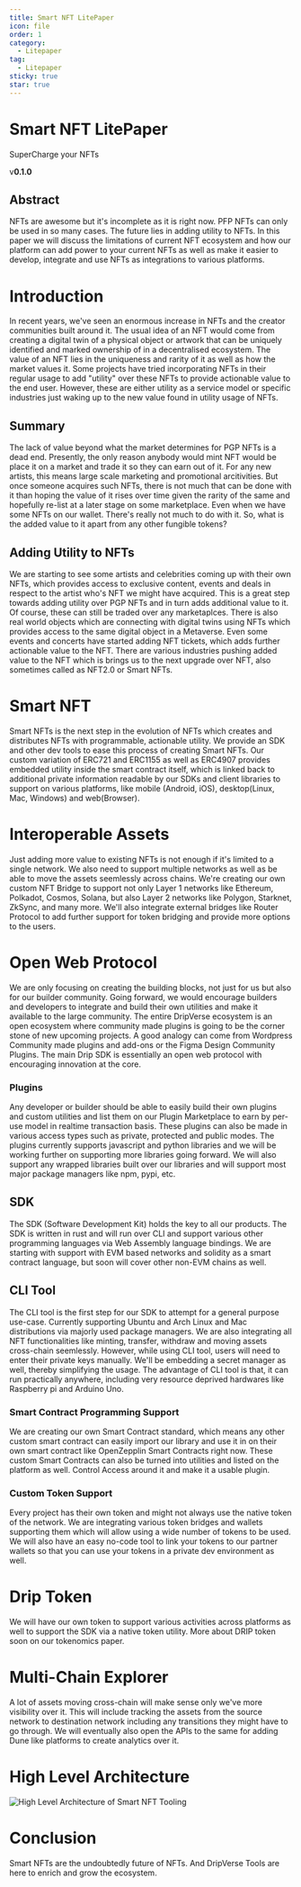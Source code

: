 ```yaml
---
title: Smart NFT LitePaper
icon: file
order: 1
category:
  - Litepaper
tag:
  - Litepaper
sticky: true
star: true
---
```


# Smart NFT LitePaper

SuperCharge your NFTs

v**0.1.0**

## Abstract
NFTs are awesome but it's incomplete as it is right now. PFP NFTs can only be used in so many cases. The future lies in adding utility to NFTs. In this paper we will discuss the limitations of current NFT ecosystem and how our platform can add power to your current NFTs as well as make it easier to develop, integrate and use NFTs as integrations to various platforms.

# Introduction
In recent years, we've seen an enormous increase in NFTs and the creator communities built around it. The usual idea of an NFT would come from creating a digital twin of a physical object or artwork that can be uniquely identified and marked ownership of in a decentralised ecosystem. The value of an NFT lies in the uniqueness and rarity of it as well as how the market values it.
Some projects have tried incorporating NFTs in their regular usage to add "utility" over these NFTs to provide actionable value to the end user. However, these are either utility as a service model or specific industries just waking up to the new value found in utility usage of NFTs.

## Summary
The lack of value beyond what the market determines for PGP NFTs is a dead end. Presently, the only reason anybody would mint NFT would be place it on a market and trade it so they can earn out of it. For any new artists, this means large scale marketing and promotional arcitivities. But once someone acquires such NFTs, there is not much that can be done with it than hoping the value of it rises over time given the rarity of the same and hopefully re-list at a later stage on some marketplace. Even when we have some NFTs on our wallet. There's really not much to do with it. So, what is the added value to it apart from any other fungible tokens?

## Adding Utility to NFTs
We are starting to see some artists and celebrities coming up with their own NFTs, which provides access to exclusive content, events and deals in respect to the artist who's NFT we might have acquired. This is a great step towards adding utility over PGP NFTs and in turn adds additional value to it. Of course, these can still be traded over any marketaplces. There is also real world objects which are connecting with digital twins using NFTs which provides access to the same digital object in a Metaverse. Even some events and concerts have started adding NFT tickets, which adds further actionable value to the NFT. There are various industries pushing added value to the NFT which is brings us to the next upgrade over NFT, also sometimes called as NFT2.0 or Smart NFTs.

# Smart NFT
Smart NFTs is the next step in the evolution of NFTs which creates and distributes NFTs with programmable, actionable utility.
We provide an SDK and other dev tools to ease this process of creating Smart NFTs. Our custom variation of ERC721 and ERC1155 as well as ERC4907 provides embedded utility inside the smart contract itself, which is linked back to additional private information readable by our SDKs and client libraries to support on various platforms, like mobile (Android, iOS), desktop(Linux, Mac, Windows) and web(Browser).

# Interoperable Assets
Just adding more value to existing NFTs is not enough if it's limited to a single network. We also need to support multiple networks as well as be able to move the assets seemlessly across chains. We're creating our own custom NFT Bridge to support not only Layer 1 networks like Ethereum, Polkadot, Cosmos, Solana, but also Layer 2 networks like Polygon, Starknet, ZkSync, and many more. We'll also integrate external bridges like Router Protocol to add further support for token bridging and provide more options to the users.

# Open Web Protocol
We are only focusing on creating the building blocks, not just for us but also for our builder community. Going forward, we would encourage builders and developers to integrate and build their own utilities and make it available to the large community. The entire DripVerse ecosystem is an open ecosystem where community made plugins is going to be the corner stone of new upcoming projects. A good analogy can come from Wordpress Community made plugins and add-ons or the Figma Design Community Plugins. The main Drip SDK is essentially an open web protocol with encouraging innovation at the core.

### Plugins
Any developer or builder should be able to easily build their own plugins and custom utilities and list them on our Plugin Marketplace to earn by per-use model in realtime transaction basis. These plugins can also be made in various access types such as private, protected and public modes. The plugins currently supports javascript and python libraries and we will be working further on supporting more libraries going forward. We will also support any wrapped libraries built over our libraries and will support most major package managers like npm, pypi, etc.

## SDK
The SDK (Software Development Kit) holds the key to all our products. The SDK is written in rust and will run over CLI and support various other programming languages via Web Assembly language bindings. We are starting with support with EVM based networks and solidity as a smart contract language, but soon will cover other non-EVM chains as well. 

## CLI Tool
The CLI tool is the first step for our SDK to attempt for a general purpose use-case. Currently supporting Ubuntu and Arch Linux and Mac distributions via majorly used package managers. We are also integrating all NFT functionalities like minting, transfer, withdraw and moving assets cross-chain seemlessly. However, while using CLI tool, users will need to enter their private keys manually. We'll be embedding a secret manager as well, thereby simplifying the usage. The advantage of CLI tool is that, it can run practically anywhere, including very resource deprived hardwares like Raspberry pi and Arduino Uno.

### Smart Contract Programming Support
We are creating our own Smart Contract standard, which means any other custom smart contract can easily import our library and use it in on their own smart contract like OpenZepplin Smart Contracts right now. These custom Smart Contracts can also be turned into utilities and listed on the platform as well. Control Access around it and make it a usable plugin.

### Custom Token Support
Every project has their own token and might not always use the native token of the network. We are integrating various token bridges and wallets supporting them which will allow using a wide number of tokens to be used. We will also have an easy no-code tool to link your tokens to our partner wallets so that you can use your tokens in a private dev environment as well.

# Drip Token
We will have our own token to support various activities across platforms as well to support the SDK via a native token utility. More about DRIP token soon on our tokenomics paper.

# Multi-Chain Explorer
A lot of assets moving cross-chain will make sense only we've more visibility over it. This will include tracking the assets from the source network to destination network including any transitions they might have to go through. We will eventually also open the APIs to the same for adding Dune like platforms to create analytics over it.

# High Level Architecture
![High Level Architecture of Smart NFT Tooling](https://i.imgur.com/Z7lHIY7.png "Smart NFT Tooling Block Architecture")

# Conclusion
Smart NFTs are the undoubtedly future of NFTs. And DripVerse Tools are here to enrich and grow the ecosystem.
